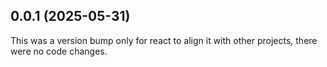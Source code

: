 ## 0.0.1 (2025-05-31)

This was a version bump only for react to align it with other projects, there were no code changes.